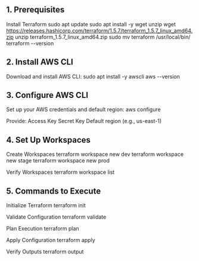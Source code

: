 ## 1. Prerequisites
Install Terraform
sudo apt update
sudo apt install -y wget unzip
wget https://releases.hashicorp.com/terraform/1.5.7/terraform_1.5.7_linux_amd64.zip
unzip terraform_1.5.7_linux_amd64.zip
sudo mv terraform /usr/local/bin/
terraform --version

## 2. Install AWS CLI
Download and install AWS CLI:
sudo apt install -y awscli
aws --version

## 3. Configure AWS CLI
Set up your AWS credentials and default region:
aws configure

Provide:
Access Key
Secret Key
Default region (e.g., us-east-1)


## 4. Set Up Workspaces
Create Workspaces
terraform workspace new dev
terraform workspace new stage
terraform workspace new prod

Verify Workspaces
terraform workspace list


## 5. Commands to Execute
Initialize Terraform
terraform init

Validate Configuration
terraform validate

Plan Execution
terraform plan

Apply Configuration
terraform apply

Verify Outputs
terraform output


